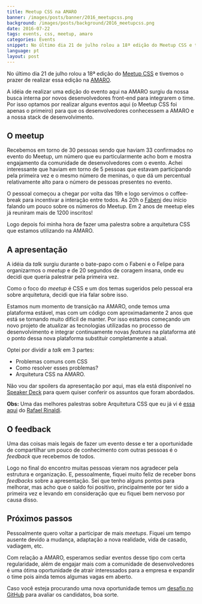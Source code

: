 ```yaml
---
title: Meetup CSS na AMARO
banner: /images/posts/banner/2016_meetupcss.png
background: /images/posts/background/2016_meetupcss.png
date: 2016-07-22
tags: events, css, meetup, amaro
categories: Events
snippet: No último dia 21 de julho rolou a 18ª edição do Meetup CSS e tivemos o prazer de realizar essa edição na AMARO.
language: pt
layout: post
---
```


No último dia 21 de julho rolou a 18ª edição do [Meetup CSS](https://twitter.com/meetupcss) e tivemos o prazer de realizar essa edição na [AMARO](https://amaro.com/).

A idéia de realizar uma edição do evento aqui na AMARO surgiu da nossa busca interna por novos desenvolvedores front-end para integrarem o time. Por isso optamos por realizar alguns eventos aqui (o Meetup CSS foi apenas o primeiro) para que os desenvolvedores conhecessem a AMARO e a nossa stack de desenvolvimento.

## O meetup

Recebemos em torno de 30 pessoas sendo que haviam 33 confirmados no evento do Meetup, um número que eu particularmente acho bom e mostra engajamento da comunidade de desenvolvedores com o evento. Achei interessante que haviam em torno de 5 pessoas que estavam participando pela primeira vez e o mesmo número de meninas, o que dá um percentual relativamente alto para o número de pessoas presentes no evento.

O pessoal começou a chegar por volta das 19h e logo servimos o coffee-break para incentivar a interação entre todos. As 20h o [Fabeni](https://twitter.com/raphaelfabeni) deu início falando um pouco sobre os números do Meetup. Em 2 anos de meetup eles já reuniram mais de 1200 inscritos!

Logo depois foi minha hora de fazer uma palestra sobre a arquitetura CSS que estamos utilizando na AMARO.

## A apresentação

A idéia da _talk_ surgiu durante o bate-papo com o Fabeni e o Felipe para organizarmos o _meetup_ e de 20 segundos de coragem insana, onde eu decidi que queria palestrar pela primeira vez.

Como o foco do _meetup_ é CSS e um dos temas sugeridos pelo pessoal era sobre arquitetura, decidi que iria falar sobre isso.

Estamos num momento de transição na AMARO, onde temos uma plataforma estável, mas com um código com aproximadamente 2 anos que está se tornando muito difícil de manter. Por isso estamos começando um novo projeto de atualizar as tecnologias utilizadas no processo de desenvolvimento e integrar continuamente novas _features_ na plataforma até o ponto dessa nova plataforma substituir completamente a atual.

Optei por dividir a _talk_ em 3 partes:

- Problemas comuns com CSS
- Como resolver esses problemas?
- Arquitetura CSS na AMARO.

Não vou dar spoilers da apresentação por aqui, mas ela está disponível no [Speaker Deck](https://speakerdeck.com/cassiocardoso/arquitetura-css-na-amaro) para quem quiser conferir os assuntos que foram abordados.

**Obs:** Uma das melhores palestras sobre Arquitetura CSS que eu já vi é [essa aqui](https://speakerdeck.com/rafaelrinaldi/arquitetura-css) do [Rafael Rinaldi](https://twitter.com/rafaelrinaldi).

## O feedback

Uma das coisas mais legais de fazer um evento desse e ter a oportunidade de compartilhar um pouco de conhecimento com outras pessoas é o _feedback_ que recebemos de todos.

Logo no final do encontro muitas pessoas vieram nos agradecer pela estrutura e organização. E, pessoalmente, fiquei muito feliz de receber bons _feedbacks_ sobre a apresentação. Sei que tenho alguns pontos para melhorar, mas acho que o saldo foi positivo, principalmente por ter sido a primeira vez e levando em consideração que eu fiquei bem nervoso por causa disso.

## Próximos passos

Pessoalmente quero voltar a participar de mais _meetups_. Fiquei um tempo ausente devido a mudança, adaptação a nova realidade, vida de casado, vadiagem, etc.

Com relação a AMARO, esperamos sediar eventos desse tipo com certa regularidade, além de engajar mais com a comunidade de desenvolvedores é uma ótima oportunidade de atrair interessados para a empresa e expandir o time pois ainda temos algumas vagas em aberto.

Caso você esteja procurando uma nova oportunidade temos um [desafio no GitHub](https://github.com/amaroteam/front-end-challenge) para avaliar os candidatos, boa sorte.
